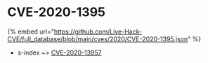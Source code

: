 # CVE-2020-1395
{% embed url="https://github.com/Live-Hack-CVE/full_database/blob/main/cves/2020/CVE-2020-1395.json" %}

* s-index ~> [CVE-2020-13957](https://www.alice-snow.ru/2020/database/cve-2020-1395/cve-2020-13957-s-index)